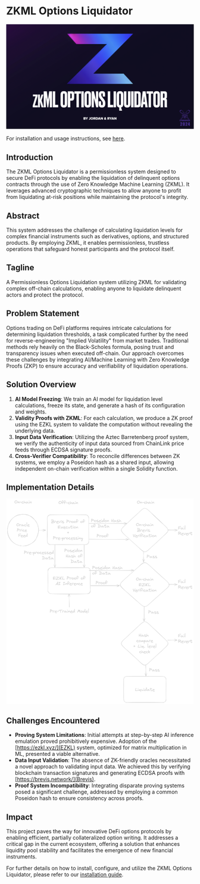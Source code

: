 # ZKML Options Liquidator

![ZKML Options Liquidator Logo](zkml-liquidator-title.png)

For installation and usage instructions, see [here](HOWTO.md).

## Introduction

The ZKML Options Liquidator is a permissionless system designed to secure DeFi protocols by enabling the liquidation of delinquent options contracts through the use of Zero Knowledge Machine Learning (ZKML). It leverages advanced cryptographic techniques to allow anyone to profit from liquidating at-risk positions while maintaining the protocol's integrity.

## Abstract

This system addresses the challenge of calculating liquidation levels for complex financial instruments such as derivatives, options, and structured products. By employing ZKML, it enables permissionless, trustless operations that safeguard honest participants and the protocol itself.

## Tagline

A Permissionless Options Liquidation system utilizing ZKML for validating complex off-chain calculations, enabling anyone to liquidate delinquent actors and protect the protocol.

## Problem Statement

Options trading on DeFi platforms requires intricate calculations for determining liquidation thresholds, a task complicated further by the need for reverse-engineering "Implied Volatility" from market trades. Traditional methods rely heavily on the Black-Scholes formula, posing trust and transparency issues when executed off-chain. Our approach overcomes these challenges by integrating AI/Machine Learning with Zero Knowledge Proofs (ZKP) to ensure accuracy and verifiability of liquidation operations.

## Solution Overview

1. **AI Model Freezing**: We train an AI model for liquidation level calculations, freeze its state, and generate a hash of its configuration and weights.
2. **Validity Proofs with ZKML**: For each calculation, we produce a ZK proof using the EZKL system to validate the computation without revealing the underlying data.
3. **Input Data Verification**: Utilizing the Aztec Barretenberg proof system, we verify the authenticity of input data sourced from ChainLink price feeds through ECDSA signature proofs.
4. **Cross-Verifier Compatibility**: To reconcile differences between ZK systems, we employ a Poseidon hash as a shared input, allowing independent on-chain verification within a single Solidity function.

## Implementation Details

![ZKML Liquidator Diagram](zkml-liquidator-diagram.png)

## Challenges Encountered

- **Proving System Limitations**: Initial attempts at step-by-step AI inference emulation proved prohibitively expensive. Adoption of the [https://ezkl.xyz/](EZKL) system, optimized for matrix multiplication in ML, presented a viable alternative.
- **Data Input Validation**: The absence of ZK-friendly oracles necessitated a novel approach to validating input data. We achieved this by verifying blockchain transaction signatures and generating ECDSA proofs with [https://brevis.network/](Brevis).
- **Proof System Incompatibility**: Integrating disparate proving systems posed a significant challenge, addressed by employing a common Poseidon hash to ensure consistency across proofs.

## Impact

This project paves the way for innovative DeFi options protocols by enabling efficient, partially collateralized option writing. It addresses a critical gap in the current ecosystem, offering a solution that enhances liquidity pool stability and facilitates the emergence of new financial instruments.

For further details on how to install, configure, and utilize the ZKML Options Liquidator, please refer to our [installation guide](HOWTO.md).

